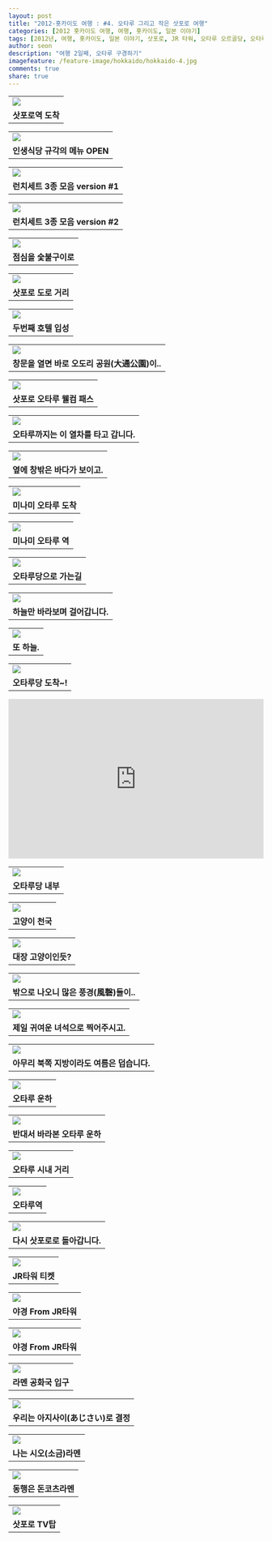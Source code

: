 ```yaml
---
layout: post
title: "2012-홋카이도 여행 : #4. 오타루 그리고 작은 삿포로 여행"
categories: [2012 홋카이도 여행, 여행, 홋카이도, 일본 이야기]
tags: [2012년, 여행, 홋카이도, 일본 이야기, 삿포로, JR 타워, 오타루 오르골당, 오타루 운하]
author: seon
description: "여행 2일째, 오타루 구경하기"
imagefeature: /feature-image/hokkaido/hokkaido-4.jpg
comments: true
share: true
---
```



<div class="row">
    <center>
        <table>
            <tbody>
                <tr>
                    <td>
                        <img src="https://s3-ap-northeast-1.amazonaws.com/seonology-blog/jekyll/hokkaido-4/resize_1.JPG" />
                    </td>
                </tr>
                <tr>
                    <td>
                        <center><b>삿포로역 도착</b></center>
                    </td>
                </tr>
            </tbody>
        </table>
    </center>
</div>

<div class="row">
    <center>
        <table>
            <tbody>
                <tr>
                    <td>
                        <img src="https://s3-ap-northeast-1.amazonaws.com/seonology-blog/jekyll/hokkaido-4/resize_2.JPG" />
                    </td>
                </tr>
                <tr>
                    <td>
                        <center><b>인생식당 규각의 메뉴 OPEN</b></center>
                    </td>
                </tr>
            </tbody>
        </table>
    </center>
</div>

<div class="row">
    <center>
        <table>
            <tbody>
                <tr>
                    <td>
                        <img src="https://s3-ap-northeast-1.amazonaws.com/seonology-blog/jekyll/hokkaido-4/resize_3.JPG" />
                    </td>
                </tr>
                <tr>
                    <td>
                        <center><b>런치세트 3종 모음 version #1 </b></center>
                    </td>
                </tr>
            </tbody>
        </table>
    </center>
</div>

<div class="row">
    <center>
        <table>
            <tbody>
                <tr>
                    <td>
                        <img src="https://s3-ap-northeast-1.amazonaws.com/seonology-blog/jekyll/hokkaido-4/resize_4.JPG" />
                    </td>
                </tr>
                <tr>
                    <td>
                        <center><b>런치세트 3종 모음 version #2</b></center>
                    </td>
                </tr>
            </tbody>
        </table>
    </center>
</div>

<div class="row">
    <center>
        <table>
            <tbody>
                <tr>
                    <td>
                        <img src="https://s3-ap-northeast-1.amazonaws.com/seonology-blog/jekyll/hokkaido-4/resize_5.JPG" />
                    </td>
                </tr>
                <tr>
                    <td>
                        <center><b>점심을 숯불구이로</b></center>
                    </td>
                </tr>
            </tbody>
        </table>
    </center>
</div>

<div class="row">
    <center>
        <table>
            <tbody>
                <tr>
                    <td>
                        <img src="https://s3-ap-northeast-1.amazonaws.com/seonology-blog/jekyll/hokkaido-4/resize_6.JPG" />
                    </td>
                </tr>
                <tr>
                    <td>
                        <center><b>삿포로 도로 거리</b></center>
                    </td>
                </tr>
            </tbody>
        </table>
    </center>
</div>

<div class="row">
    <center>
        <table>
            <tbody>
                <tr>
                    <td>
                        <img src="https://s3-ap-northeast-1.amazonaws.com/seonology-blog/jekyll/hokkaido-4/resize_7.JPG" />
                    </td>
                </tr>
                <tr>
                    <td>
                        <center><b>두번째 호텔 입성</b></center>
                    </td>
                </tr>
            </tbody>
        </table>
    </center>
</div>

<div class="row">
    <center>
        <table>
            <tbody>
                <tr>
                    <td>
                        <img src="https://s3-ap-northeast-1.amazonaws.com/seonology-blog/jekyll/hokkaido-4/resize_8.JPG" />
                    </td>
                </tr>
                <tr>
                    <td>
                        <center><b>창문을 열면 바로 오도리 공원(大通公園)이..</b></center>
                    </td>
                </tr>
            </tbody>
        </table>
    </center>
</div>

<div class="row">
    <center>
        <table>
            <tbody>
                <tr>
                    <td>
                        <img src="https://s3-ap-northeast-1.amazonaws.com/seonology-blog/jekyll/hokkaido-4/resize_9.JPG" />
                    </td>
                </tr>
                <tr>
                    <td>
                        <center><b>삿포로 오타루 웰컴 패스</b></center>
                    </td>
                </tr>
            </tbody>
        </table>
    </center>
</div>

<div class="row">
    <center>
        <table>
            <tbody>
                <tr>
                    <td>
                        <img src="https://s3-ap-northeast-1.amazonaws.com/seonology-blog/jekyll/hokkaido-4/resize_10.JPG" />
                    </td>
                </tr>
                <tr>
                    <td>
                        <center><b>오타루까지는 이 열차를 타고 갑니다.</b></center>
                    </td>
                </tr>
            </tbody>
        </table>
    </center>
</div>

<div class="row">
    <center>
        <table>
            <tbody>
                <tr>
                    <td>
                        <img src="https://s3-ap-northeast-1.amazonaws.com/seonology-blog/jekyll/hokkaido-4/resize_11.JPG" />
                    </td>
                </tr>
                <tr>
                    <td>
                        <center><b>옆에 창밖은 바다가 보이고.</b></center>
                    </td>
                </tr>
            </tbody>
        </table>
    </center>
</div>

<div class="row">
    <center>
        <table>
            <tbody>
                <tr>
                    <td>
                        <img src="https://s3-ap-northeast-1.amazonaws.com/seonology-blog/jekyll/hokkaido-4/resize_12.JPG" />
                    </td>
                </tr>
                <tr>
                    <td>
                        <center><b>미나미 오타루 도착</b></center>
                    </td>
                </tr>
            </tbody>
        </table>
    </center>
</div>

<div class="row">
    <center>
        <table>
            <tbody>
                <tr>
                    <td>
                        <img src="https://s3-ap-northeast-1.amazonaws.com/seonology-blog/jekyll/hokkaido-4/resize_13.JPG" />
                    </td>
                </tr>
                <tr>
                    <td>
                        <center><b>미나미 오타루 역</b></center>
                    </td>
                </tr>
            </tbody>
        </table>
    </center>
</div>

<div class="row">
    <center>
        <table>
            <tbody>
                <tr>
                    <td>
                        <img src="https://s3-ap-northeast-1.amazonaws.com/seonology-blog/jekyll/hokkaido-4/resize_14.JPG" />
                    </td>
                </tr>
                <tr>
                    <td>
                        <center><b>오타루당으로 가는길</b></center>
                    </td>
                </tr>
            </tbody>
        </table>
    </center>
</div>

<div class="row">
    <center>
        <table>
            <tbody>
                <tr>
                    <td>
                        <img src="https://s3-ap-northeast-1.amazonaws.com/seonology-blog/jekyll/hokkaido-4/resize_15.JPG" />
                    </td>
                </tr>
                <tr>
                    <td>
                        <center><b>하늘만 바라보며 걸어갑니다.</b></center>
                    </td>
                </tr>
            </tbody>
        </table>
    </center>
</div>

<div class="row">
    <center>
        <table>
            <tbody>
                <tr>
                    <td>
                        <img src="https://s3-ap-northeast-1.amazonaws.com/seonology-blog/jekyll/hokkaido-4/resize_16.JPG" />
                    </td>
                </tr>
                <tr>
                    <td>
                        <center><b>또 하늘.</b></center>
                    </td>
                </tr>
            </tbody>
        </table>
    </center>
</div>

<div class="row">
    <center>
        <table>
            <tbody>
                <tr>
                    <td>
                        <img src="https://s3-ap-northeast-1.amazonaws.com/seonology-blog/jekyll/hokkaido-4/resize_17.JPG" />
                    </td>
                </tr>
                <tr>
                    <td>
                        <center><b>오타루당 도착~!</b></center>
                    </td>
                </tr>
            </tbody>
        </table>
    </center>
</div>

<p><iframe style="width:100%;" height="315" src="https://play-tv.kakao.com/embed/player/cliplink/v2026UzzUUeUKPWKPRWCeeR@my?service=daum_tistory" frameborder="0" allowfullscreen></iframe></p>

<div class="row">
    <center>
        <table>
            <tbody>
                <tr>
                    <td>
                        <img src="https://s3-ap-northeast-1.amazonaws.com/seonology-blog/jekyll/hokkaido-4/resize_18.JPG" />
                    </td>
                </tr>
                <tr>
                    <td>
                        <center><b>오타루당 내부</b></center>
                    </td>
                </tr>
            </tbody>
        </table>
    </center>
</div>

<div class="row">
    <center>
        <table>
            <tbody>
                <tr>
                    <td>
                        <img src="https://s3-ap-northeast-1.amazonaws.com/seonology-blog/jekyll/hokkaido-4/resize_19.JPG" />
                    </td>
                </tr>
                <tr>
                    <td>
                        <center><b>고양이 천국</b></center>
                    </td>
                </tr>
            </tbody>
        </table>
    </center>
</div>

<div class="row">
    <center>
        <table>
            <tbody>
                <tr>
                    <td>
                        <img src="https://s3-ap-northeast-1.amazonaws.com/seonology-blog/jekyll/hokkaido-4/resize_20.JPG" />
                    </td>
                </tr>
                <tr>
                    <td>
                        <center><b>대장 고양이인듯?</b></center>
                    </td>
                </tr>
            </tbody>
        </table>
    </center>
</div>

<div class="row">
    <center>
        <table>
            <tbody>
                <tr>
                    <td>
                        <img src="https://s3-ap-northeast-1.amazonaws.com/seonology-blog/jekyll/hokkaido-4/resize_21.JPG" />
                    </td>
                </tr>
                <tr>
                    <td>
                        <center><b>밖으로 나오니 많은 풍경(風磬)들이..</b></center>
                    </td>
                </tr>
            </tbody>
        </table>
    </center>
</div>

<div class="row">
    <center>
        <table>
            <tbody>
                <tr>
                    <td>
                        <img src="https://s3-ap-northeast-1.amazonaws.com/seonology-blog/jekyll/hokkaido-4/resize_22.JPG" />
                    </td>
                </tr>
                <tr>
                    <td>
                        <center><b>제일 귀여운 녀석으로 찍어주시고.</b></center>
                    </td>
                </tr>
            </tbody>
        </table>
    </center>
</div>

<div class="row">
    <center>
        <table>
            <tbody>
                <tr>
                    <td>
                        <img src="https://s3-ap-northeast-1.amazonaws.com/seonology-blog/jekyll/hokkaido-4/resize_23.JPG" />
                    </td>
                </tr>
                <tr>
                    <td>
                        <center><b>아무리 북쪽 지방이라도 여름은 덥습니다.</b></center>
                    </td>
                </tr>
            </tbody>
        </table>
    </center>
</div>

<div class="row">
    <center>
        <table>
            <tbody>
                <tr>
                    <td>
                        <img src="https://s3-ap-northeast-1.amazonaws.com/seonology-blog/jekyll/hokkaido-4/resize_24.JPG" />
                    </td>
                </tr>
                <tr>
                    <td>
                        <center><b>오타루 운하</b></center>
                    </td>
                </tr>
            </tbody>
        </table>
    </center>
</div>

<div class="row">
    <center>
        <table>
            <tbody>
                <tr>
                    <td>
                        <img src="https://s3-ap-northeast-1.amazonaws.com/seonology-blog/jekyll/hokkaido-4/resize_25.JPG" />
                    </td>
                </tr>
                <tr>
                    <td>
                        <center><b>반대서 바라본 오타루 운하</b></center>
                    </td>
                </tr>
            </tbody>
        </table>
    </center>
</div>

<div class="row">
    <center>
        <table>
            <tbody>
                <tr>
                    <td>
                        <img src="https://s3-ap-northeast-1.amazonaws.com/seonology-blog/jekyll/hokkaido-4/resize_26.JPG" />
                    </td>
                </tr>
                <tr>
                    <td>
                        <center><b>오타루 시내 거리</b></center>
                    </td>
                </tr>
            </tbody>
        </table>
    </center>
</div>

<div class="row">
    <center>
        <table>
            <tbody>
                <tr>
                    <td>
                        <img src="https://s3-ap-northeast-1.amazonaws.com/seonology-blog/jekyll/hokkaido-4/resize_27.JPG" />
                    </td>
                </tr>
                <tr>
                    <td>
                        <center><b>오타루역</b></center>
                    </td>
                </tr>
            </tbody>
        </table>
    </center>
</div>

<div class="row">
    <center>
        <table>
            <tbody>
                <tr>
                    <td>
                        <img src="https://s3-ap-northeast-1.amazonaws.com/seonology-blog/jekyll/hokkaido-4/resize_28.JPG" />
                    </td>
                </tr>
                <tr>
                    <td>
                        <center><b>다시 삿포로로 돌아갑니다.</b></center>
                    </td>
                </tr>
            </tbody>
        </table>
    </center>
</div>

<div class="row">
    <center>
        <table>
            <tbody>
                <tr>
                    <td>
                        <img src="https://s3-ap-northeast-1.amazonaws.com/seonology-blog/jekyll/hokkaido-4/resize_29.JPG" />
                    </td>
                </tr>
                <tr>
                    <td>
                        <center><b>JR타워 티켓</b></center>
                    </td>
                </tr>
            </tbody>
        </table>
    </center>
</div>

<div class="row">
    <center>
        <table>
            <tbody>
                <tr>
                    <td>
                        <img src="https://s3-ap-northeast-1.amazonaws.com/seonology-blog/jekyll/hokkaido-4/resize_30.JPG" />
                    </td>
                </tr>
                <tr>
                    <td>
                        <center><b>야경 From JR타워</b></center>
                    </td>
                </tr>
            </tbody>
        </table>
    </center>
</div>

<div class="row">
    <center>
        <table>
            <tbody>
                <tr>
                    <td>
                        <img src="https://s3-ap-northeast-1.amazonaws.com/seonology-blog/jekyll/hokkaido-4/resize_31.JPG" />
                    </td>
                </tr>
                <tr>
                    <td>
                        <center><b>야경 From JR타워</b></center>
                    </td>
                </tr>
            </tbody>
        </table>
    </center>
</div>

<div class="row">
    <center>
        <table>
            <tbody>
                <tr>
                    <td>
                        <img src="https://s3-ap-northeast-1.amazonaws.com/seonology-blog/jekyll/hokkaido-4/resize_32.JPG" />
                    </td>
                </tr>
                <tr>
                    <td>
                        <center><b>라멘 공화국 입구</b></center>
                    </td>
                </tr>
            </tbody>
        </table>
    </center>
</div>

<div class="row">
    <center>
        <table>
            <tbody>
                <tr>
                    <td>
                        <img src="https://s3-ap-northeast-1.amazonaws.com/seonology-blog/jekyll/hokkaido-4/resize_33.JPG" />
                    </td>
                </tr>
                <tr>
                    <td>
                        <center><b>우리는 아지사이(あじさい)로 결정</b></center>
                    </td>
                </tr>
            </tbody>
        </table>
    </center>
</div>

<div class="row">
    <center>
        <table>
            <tbody>
                <tr>
                    <td>
                        <img src="https://s3-ap-northeast-1.amazonaws.com/seonology-blog/jekyll/hokkaido-4/resize_34.JPG" />
                    </td>
                </tr>
                <tr>
                    <td>
                        <center><b>나는 시오(소금)라멘</b></center>
                    </td>
                </tr>
            </tbody>
        </table>
    </center>
</div>

<div class="row">
    <center>
        <table>
            <tbody>
                <tr>
                    <td>
                        <img src="https://s3-ap-northeast-1.amazonaws.com/seonology-blog/jekyll/hokkaido-4/resize_35.JPG" />
                    </td>
                </tr>
                <tr>
                    <td>
                        <center><b>동행은 돈코츠라멘</b></center>
                    </td>
                </tr>
            </tbody>
        </table>
    </center>
</div>

<div class="row">
    <center>
        <table>
            <tbody>
                <tr>
                    <td>
                        <img src="https://s3-ap-northeast-1.amazonaws.com/seonology-blog/jekyll/hokkaido-4/resize_36.JPG" />
                    </td>
                </tr>
                <tr>
                    <td>
                        <center><b>삿포로 TV탑</b></center>
                    </td>
                </tr>
            </tbody>
        </table>
    </center>
</div>

